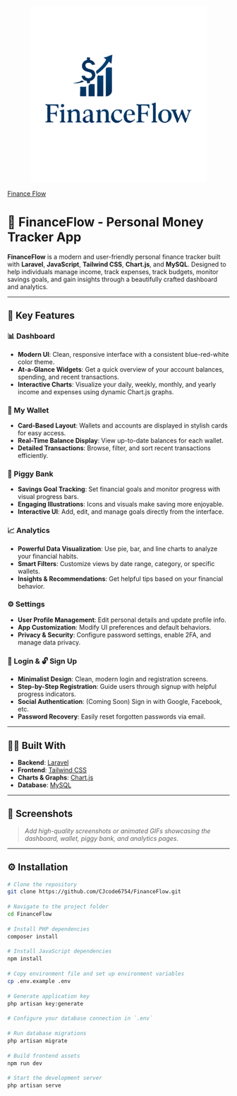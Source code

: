 <p align="center">
  <a href="https://laravel.com" target="_blank">
    <img src="public/assets/logo.png" width="400" alt="Finance Flow Logo">
    <p>Finance Flow</p>
  </a>
</p>

# 💸 FinanceFlow - Personal Money Tracker App

**FinanceFlow** is a modern and user-friendly personal finance tracker built with **Laravel**, **JavaScript**, **Tailwind CSS**, **Chart.js**, and **MySQL**. Designed to help individuals manage income, track expenses, track budgets, monitor savings goals, and gain insights through a beautifully crafted dashboard and analytics.

---

## 🚀 Key Features

### 📊 Dashboard
- **Modern UI**: Clean, responsive interface with a consistent blue-red-white color theme.
- **At-a-Glance Widgets**: Get a quick overview of your account balances, spending, and recent transactions.
- **Interactive Charts**: Visualize your daily, weekly, monthly, and yearly income and expenses using dynamic Chart.js graphs.

### 💼 My Wallet
- **Card-Based Layout**: Wallets and accounts are displayed in stylish cards for easy access.
- **Real-Time Balance Display**: View up-to-date balances for each wallet.
- **Detailed Transactions**: Browse, filter, and sort recent transactions efficiently.

### 🐷 Piggy Bank
- **Savings Goal Tracking**: Set financial goals and monitor progress with visual progress bars.
- **Engaging Illustrations**: Icons and visuals make saving more enjoyable.
- **Interactive UI**: Add, edit, and manage goals directly from the interface.

### 📈 Analytics
- **Powerful Data Visualization**: Use pie, bar, and line charts to analyze your financial habits.
- **Smart Filters**: Customize views by date range, category, or specific wallets.
- **Insights & Recommendations**: Get helpful tips based on your financial behavior.

### ⚙️ Settings
- **User Profile Management**: Edit personal details and update profile info.
- **App Customization**: Modify UI preferences and default behaviors.
- **Privacy & Security**: Configure password settings, enable 2FA, and manage data privacy.

### 🔐 Login & 🔓 Sign Up
- **Minimalist Design**: Clean, modern login and registration screens.
- **Step-by-Step Registration**: Guide users through signup with helpful progress indicators.
- **Social Authentication**: (Coming Soon) Sign in with Google, Facebook, etc.
- **Password Recovery**: Easily reset forgotten passwords via email.

---

## 🧑‍💻 Built With

- **Backend**: [Laravel](https://laravel.com/)
- **Frontend**: [Tailwind CSS](https://tailwindcss.com/)
- **Charts & Graphs**: [Chart.js](https://www.chartjs.org/)
- **Database**: [MySQL](https://www.mysql.com/)

---

## 📸 Screenshots

> _Add high-quality screenshots or animated GIFs showcasing the dashboard, wallet, piggy bank, and analytics pages._

---

## ⚙️ Installation

```bash
# Clone the repository
git clone https://github.com/CJcode6754/FinanceFlow.git

# Navigate to the project folder
cd FinanceFlow

# Install PHP dependencies
composer install

# Install JavaScript dependencies
npm install

# Copy environment file and set up environment variables
cp .env.example .env

# Generate application key
php artisan key:generate

# Configure your database connection in `.env`

# Run database migrations
php artisan migrate

# Build frontend assets
npm run dev

# Start the development server
php artisan serve

